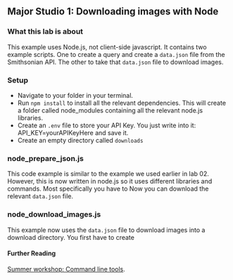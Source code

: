 ## Major Studio 1: Downloading images with Node

### What this lab is about
This example uses Node.js, not client-side javascript. It contains two example scripts. One to create a query and create a `data.json` file from the Smithsonian API. The other to take that `data.json` file to download images.

### Setup
* Navigate to your folder in your terminal.
* Run `npm install` to install all the relevant dependencies. This will create a folder called node_modules containing all the relevant node.js libraries. 
* Create an `.env` file to store your API Key. You just write into it: API_KEY=yourAPIKeyHere and save it.
* Create an empty directory called `downloads`

### node_prepare_json.js
This code example is similar to the example we used earlier in lab 02. However, this is now written in node.js so it uses different libraries and commands. Most specifically you have to  Now you can download the relevant `data.json` file.

### node_download_images.js
This example now uses the `data.json` file to download images into a download directory. You first have to create 


#### Further Reading
[Summer workshop: Command line tools](https://canvas.newschool.edu/courses/1528255/modules#module_2326390).
